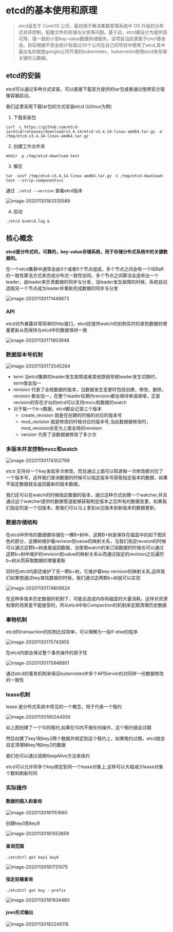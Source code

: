 # etcd的基本使用和原理

>etcd诞生于 CoreOS 公司，最初用于解决集群管理系统中 OS 升级的分布式并非控制，配置文件的存储与分发等问题。基于此，etcd被设计为提供高可用，强一致的小型key-value数据存储服务，该项目当前隶属于cncf基金会。目前根据不完全统计有超过30个公司在自己的项目中使用了etcd,其中最出名的就是google公司开源的kubernetes，kubernetes使用etcd来存储关键的元数据。

## etcd的安装

etcd可以通过多种方式安装，可以直接下载官方提供的tar包或者通过使用官方镜像容器启动。

我们这里采用下载tar包的方式安装etcd (以linux为例)

1. 下载安装包

~~~shell
curl -L https://github.com/etcd-io/etcd/releases/download/v3.4.14/etcd-v3.4.14-linux-amd64.tar.gz -o /tmp/etcd-v3.4.14-linux-amd64.tar.gz
~~~

2. 创建工作文件夹

~~~shell
mkdir -p /tmp/etcd-download-test
~~~

3. 解压

~~~shell
tar -xzvf /tmp/etcd-v3.4.14-linux-amd64.tar.gz -C /tmp/etcd-download-test --strip-components=1
~~~

通过` ./etcd --version` 查看etcd版本

![image-20201130183335589](../images/image-20201130183335589.png)

4. 启动

~~~shell
./etcd &>etcd.log &
~~~





## 核心概念

**etcd是分布式的，可靠的，key-value存储系统，用于存储分布式系统中的关键数据的。**



在一个etcd集群中通常会由3个或者5个节点组成，多个节点之间会有一个叫Raft的一致性算法方式来完成分布式一致性协同，多个节点之间算法会选举出一个leader，由leader来负责数据的同步与分发，当leader发生故障的时候，系统自动选取另一个节点成为leader并重新完成数据的同步与分发

![image-20201130171449673](../images/image-20201130171449673.png)

### API

etcd对外暴露非常简单的http接口，etcd还提供watch的机制实时的拿到数据的增量更新从而保持与etcd中的数据保持一致

![image-20201130171803946](../images/image-20201130171803946.png)

### 数据版本号机制

![image-20201130172045264](../images/image-20201130172045264.png)

+ term 当etcd集群的leader发生故障或者其他原因导致leader发生切换时，term值会加一
+ revision 代表了全局数据的版本，当数据发生变更时包括创建，修改，删除，revision 都会加一，在整个leader任期内revision都会保持单调递增，正是revision的存在才似的etcd可以支持mvcc和数据的watch
+ 对于每一个k-v数据，etcd都会记录三个版本
  + create_revision 就是在创建的时候的对应的版本号
  + mod_revision 就是修改的时候对应的版本号,当此数据被修改时，mod_revision会变为上面全局的revision
  + version 代表了该数据被修改了多少次



### 多版本并发控制mvcc和watch

![image-20201130174302769](../images/image-20201130174302769.png)

etcd 支持对一个key发起多次修改，而且通过上面可以知道每一次修改都对应了一个版本号，这样我们查询数据的时候可以指定版本号获取指定版本的数据，如果不指定数据就会返回最新的版本数据。

我们还可以在watch的时候指定数据的版本，通过这种方式创建一个watcher,并且通过这个watcher提供的数据管道能够获取制定版本之后所有的数据变更，如果我们指定的是一个旧版本，那我们可以马上拿到从旧版本到新版本的数据更新。



### 数据存储结构

在etcd中所有的数据都存储在一棵B+树中，这颗B+树是保存在磁盘中的如下图灰色的部分，这棵树维护着revision到value的映射关系，当我们指定revsion的时候可以通过这颗b+树直接返回数据，当使用watch的来订阅数据的时候也可以通过这颗b+树中维护的revision到value的映射关系从而通过指定的revision之后遍历b+树从而获取数据的增量更新



同时在etcd内部还维护了另一颗b+树，它维护着key-revision的映射关系,这样我们如果想通过key查找数据的时候，我们通过这两颗b+树就可以实现

![image-20201130174806624](../images/image-20201130174806624.png)

在这种多版本历史数据的机制下，可能会造成内存和磁盘的大量消耗，这样对资源有限的场景是不能接受的，所以etcd中有Compaction的机制来定期清理历史数据



### 事物机制

etcd的transaction的机制比较简单，可以理解为一段if-else的程序

![image-20201130175743955](../images/image-20201130175743955.png)

在etcd内部会保证整个事务操作的原子性

![image-20201130175948901](../images/image-20201130175948901.png)

通过etcd的事务机制来保证kubernetes中多个APIServer的对同样一份数据修改的一致性



### lease机制

lease 是分布式系统中常见的一个概念，用于代表一个租约

![image-20201130180244930](../images/image-20201130180244930.png)

如上图创建了一个10的租约,如果在10内不做任何操作，这个租约就会过期

然后创建了key1和key2两个数据并绑定到这个租约上，如果租约过期，etcd就会自定清理掉key1和key2的数据

我们也可以通过调用KeepAlive方法来续约

etcd可以允许将多个key绑定到同一个lease对象上,这样可以大幅减少lease对象个数和刷新时间



### 实际操作

#### 数据的插入和查询

![image-20201130181151660](../images/image-20201130181151660.png)

创建key0到key9

![image-20201130181553859](../images/image-20201130181553859.png)

#### 查询范围 

`./etcdctl get key1 key6`

![image-20201130181731075](../images/image-20201130181731075.png)

#### 指定前缀查询

`./etcdctl get key --prefix`

![image-20201130181934460](../images/image-20201130181934460.png)

#### json形式输出

![image-20201130182248118](../images/image-20201130182248118.png)